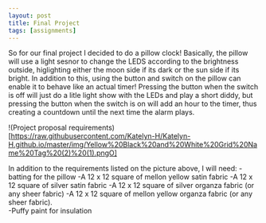 ```yaml
---
layout: post
title: Final Project
tags: [assignments]
---
```

 
So for our final project I decided to do a pillow clock! Basically, the pillow will use a light sesnor to change the LEDS according to the brightness outside, higlighting either the moon side if its dark or the sun side if its bright. In addition to this, using the button and switch on the pillow can enable it to behave like an actual timer! Pressing the button when the switch is off will just do a litle light show with the LEDs and play a short diddy, but pressing the button when the switch is on will add an hour to the timer, thus creating a countdown until the next time the alarm plays.  

!(Project proposal requirements)[https://raw.githubusercontent.com/Katelyn-H/Katelyn-H.github.io/master/img/Yellow%20Black%20and%20White%20Grid%20Name%20Tag%20(2)%20(1).pngO]

In addition to the requirements listed on the picture above, I will need: 
-batting for the pillow 
-A 12 x 12 square of mellon yellow satin fabric 
-A 12 x 12 square of silver satin fabric 
-A 12 x 12 square of silver organza fabric (or any sheer fabric) 
-A 12 x 12 square of mellon yellow organza fabric (or any sheer fabric).  
-Puffy paint for insulation
